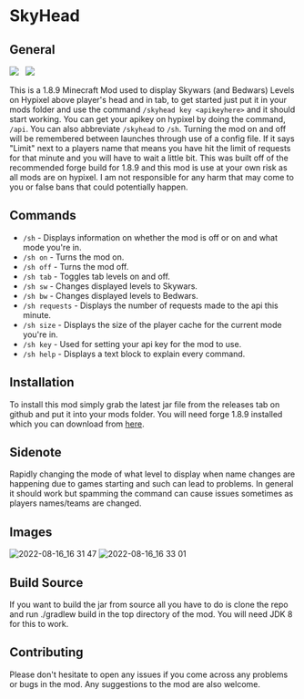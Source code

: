 # SkyHead
## General
![](https://img.shields.io/github/downloads/WispySparks/SkyHead/total?color=blue&label=Downloads)&nbsp;&nbsp;&nbsp;![](https://img.shields.io/github/v/release/WispySparks/SkyHead?color=blue&display_name=release&sort=semver)

This is a 1.8.9 Minecraft Mod used to display Skywars (and Bedwars) Levels on Hypixel above player's head and in tab, to get started just put it in your mods folder and use the command
`/skyhead key <apikeyhere>` and it should start working. 
You can get your apikey on hypixel by doing the command, `/api`.
You can also abbreviate `/skyhead` to `/sh`. Turning the mod on and off will be remembered between launches through use of a config file. 
If it says "Limit" next to a players name that means you have hit the limit of requests for that minute and you will have to wait a little bit. 
This was built off of the recommended forge build for 1.8.9 and this mod is use at your own risk as all mods are on hypixel.
I am not responsible for any harm that may come to you or false bans that could potentially happen.
## Commands
- `/sh` - Displays information on whether the mod is off or on and what mode you're in.
- `/sh on` - Turns the mod on.
- `/sh off` - Turns the mod off.
- `/sh tab` - Toggles tab levels on and off.
- `/sh sw` - Changes displayed levels to Skywars.
- `/sh bw` - Changes displayed levels to Bedwars.
- `/sh requests` - Displays the number of requests made to the api this minute.
- `/sh size` - Displays the size of the player cache for the current mode you're in.
- `/sh key` - Used for setting your api key for the mod to use.
- `/sh help` - Displays a text block to explain every command.
## Installation
To install this mod simply grab the latest jar file from the releases tab on github and put it into your mods folder.
You will need forge 1.8.9 installed which you can download from [here](https://files.minecraftforge.net/net/minecraftforge/forge/index_1.8.9.html).
## Sidenote
Rapidly changing the mode of what level to display when name changes are happening due to games starting and such can lead to problems.
In general it should work but spamming the command can cause issues sometimes as players names/teams are changed. 
## Images
![2022-08-16_16 31 47](https://user-images.githubusercontent.com/101812473/184989339-faa9a65b-e894-40d6-b532-4ca70abd9bba.png)
![2022-08-16_16 33 01](https://user-images.githubusercontent.com/101812473/184989357-a69d7943-fbae-43c8-b1bb-7984da337177.png)
## Build Source
If you want to build the jar from source all you have to do is clone the repo and run ./gradlew build in the top directory of the mod. You will need JDK 8 for this to work.
## Contributing
Please don't hesitate to open any issues if you come across any problems or bugs in the mod. Any suggestions to the mod are also welcome.
